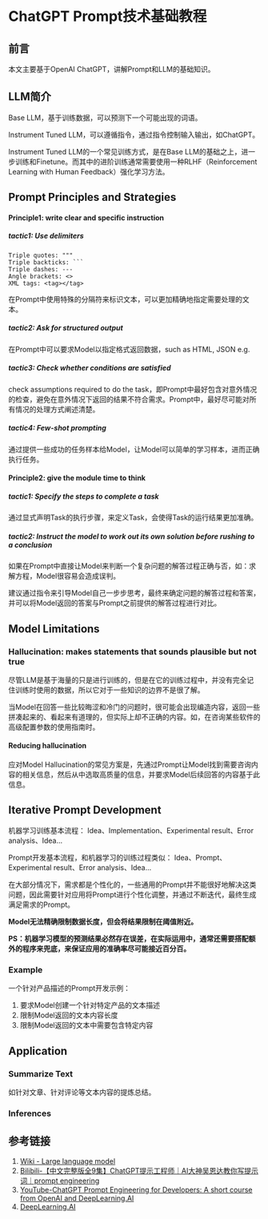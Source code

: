# ChatGPT Prompt技术基础教程


## 前言

本文主要基于OpenAI ChatGPT，讲解Prompt和LLM的基础知识。


## LLM简介

Base LLM，基于训练数据，可以预测下一个可能出现的词语。

Instrument Tuned LLM，可以遵循指令，通过指令控制输入输出，如ChatGPT。

Instrument Tuned LLM的一个常见训练方式，是在Base LLM的基础之上，进一步训练和Finetune。而其中的进阶训练通常需要使用一种RLHF（Reinforcement Learning with Human Feedback）强化学习方法。 


## Prompt Principles and Strategies



#### Principle1: write clear and specific instruction

##### tactic1: Use delimiters

```
Triple quotes: """
Triple backticks: ```
Triple dashes: ---
Angle brackets: <>
XML tags: <tag></tag>
```

在Prompt中使用特殊的分隔符来标识文本，可以更加精确地指定需要处理的文本。

##### tactic2: Ask for structured output

在Prompt中可以要求Model以指定格式返回数据，such as HTML, JSON e.g.

##### tactic3: Check whether conditions are satisfied

check assumptions required to do the task，即Prompt中最好包含对意外情况的检查，避免在意外情况下返回的结果不符合需求。Prompt中，最好尽可能对所有情况的处理方式阐述清楚。

##### tactic4: Few-shot prompting

通过提供一些成功的任务样本给Model，让Model可以简单的学习样本，进而正确执行任务。

#### Principle2: give the module time to think

##### tactic1: Specify the steps to complete a task

通过显式声明Task的执行步骤，来定义Task，会使得Task的运行结果更加准确。

##### tactic2: Instruct the model to work out its own solution before rushing to a conclusion

如果在Prompt中直接让Model来判断一个复杂问题的解答过程正确与否，如：求解方程，Model很容易会造成误判。

建议通过指令来引导Model自己一步步思考，最终来确定问题的解答过程和答案，并可以将Model返回的答案与Prompt之前提供的解答过程进行对比。


## Model Limitations

### Hallucination: makes statements that sounds plausible but not true

尽管LLM是基于海量的只是进行训练的，但是在它的训练过程中，并没有完全记住训练时使用的数据，所以它对于一些知识的边界不是很了解。

当Model在回答一些比较晦涩和冷门的问题时，很可能会出现编造内容，返回一些拼凑起来的、看起来有道理的，但实际上却不正确的内容。如，在咨询某些软件的高级配置参数的使用指南时。

#### Reducing hallucination

应对Model Hallucination的常见方案是，先通过Prompt让Model找到需要咨询内容的相关信息，然后从中选取高质量的信息，并要求Model后续回答的内容基于此信息。


## Iterative Prompt Development

机器学习训练基本流程：
Idea、Implementation、Experimental result、Error analysis、Idea...

Prompt开发基本流程，和机器学习的训练过程类似：
Idea、Prompt、Experimental result、Error analysis、Idea...

在大部分情况下，需求都是个性化的，一些通用的Prompt并不能很好地解决这类问题，因此需要针对应用将Prompt进行个性化调整，并通过不断迭代，最终生成满足需求的Prompt。

**Model无法精确限制数据长度，但会将结果限制在阈值附近。**

**PS：机器学习模型的预测结果必然存在误差，在实际运用中，通常还需要搭配额外的程序来兜底，来保证应用的准确率尽可能接近百分百。**


### Example

一个针对产品描述的Prompt开发示例：
1. 要求Model创建一个针对特定产品的文本描述
2. 限制Model返回的文本内容长度
3. 限制Model返回的文本中需要包含特定内容


## Application

### Summarize Text

如针对文章、针对评论等文本内容的提炼总结。


### Inferences



## 参考链接
1. [Wiki - Large language model](https://en.wikipedia.org/wiki/Large_language_model)
2. [Bilibili-【中文完整版全9集】ChatGPT提示工程师｜AI大神吴恩达教你写提示词｜prompt engineering](https://www.bilibili.com/video/BV14M4y147yH)
3. [YouTube-ChatGPT Prompt Engineering for Developers: A short course from OpenAI and DeepLearning.AI](https://www.youtube.com/watch?v=H4YK_7MAckk&list=RDCMUCcIXc5mJsHVYTZR1maL5l9w&index=1)
4. [DeepLearning.AI](https://learn.deeplearning.ai/chatgpt-prompt-eng/lesson/1/introduction)
